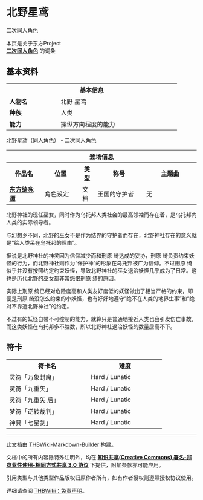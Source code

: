 # 北野星鸢

<!-- source html: G:\repos\THBWiki-Markdown-Builder\THBWikiMarkdown\Temp\main\5\5a\ns0%3A%E5%8C%97%E9%87%8E%E6%98%9F%E9%B8%A2.html -->

二次同人角色

本页是关于东方Project  
 **[二次同人角色](./二次角色列表.md)** 的词条

## 基本资料

<table>
<tbody><tr>
<th colspan="2">基本信息</th>
</tr>
<tr>
<td style="width:120px"><b>人物名</b></td><td style="min-width:300px">北野 星鸢</td>
</tr><tr><td><b>种族</b></td><td>人类</td></tr><tr><td><b>能力</b></td><td>操纵方向程度的能力</td></tr></tbody></table>

北野星鸢（同人角色） - 二次同人角色

<table>
<tbody><tr>
<th colspan="5">登场信息</th>
</tr><tr><th><b>作品名</b></th><th><b>位置</b></th><th><b>类型</b></th><th><b>称号</b></th><th><b>主题曲</b></th></tr><tr><td rowspan="1" style="width:120px"><b><a href="./东方绮咏谭.md" title="东方绮咏谭">东方绮咏谭</a></b></td><td style="width:130px">角色设定</td><td class="bg-color-danger-30" style="width:30px;">文档</td><td style="width:180px">王国的守护者</td><td style="width:200px">无</td></tr></tbody></table>


  
  

  
  
北野神社的现任巫女，同时作为乌托邦人类社会的最高领袖而存在着，是乌托邦内人类的实际领导者。
  
  
与幻想乡不同，北野的巫女不是作为结界的守护者而存在，北野神社存在的意义就是“给人类呆在乌托邦的理由”。
  
  
据说是北野神社的神灵因为信仰减少而和刑原 绮达成的妥协，刑原 绮负责约束妖怪的行为，而北野神社则作为“保护神”的形象在乌托邦被广为信仰。不过刑原 绮似乎并没有按照约定约束妖怪，导致北野神社的巫女退治妖怪几乎成为了日常。这也是历代北野的巫女都非常怨恨刑原 绮的原因。
  
  
实际上刑原 绮已经对危险度高和人类友好度低的妖怪做出了相当严格的约束，即便是刑原 绮没怎么约束的小妖怪，也有好好地遵守“绝不在人类的地界生事”和“绝对不靠近北野神社”的约定。
  
  
不过有的妖怪自带不可控制的能力，就算只是普通地接近人类也会引发伤亡事故，而这类妖怪在乌托邦多不胜数，所以北野神社退治妖怪的数量居高不下。
  


## 符卡

<table><tbody><tr><th><b>符卡名</b></th><th><b>难度</b></th></tr><tr><td style="width:200px">灵符「万象封魔」</td><td style="width:180px">Hard / Lunatic</td></tr>
<tr><td style="width:200px">灵符「九重矢」</td><td style="width:180px">Hard / Lunatic</td></tr>
<tr><td style="width:200px">灵符「九重矢 后」</td><td style="width:180px">Hard / Lunatic</td></tr>
<tr><td style="width:200px">梦符「逆转裁判」</td><td style="width:180px">Hard / Lunatic</td></tr>
<tr><td style="width:200px">神具「七星剑」</td><td style="width:180px">Hard / Lunatic</td></tr></tbody></table>







---

此文档由 [THBWiki-Markdown-Builder](https://github.com/Delsin-Yu/THBWiki-Markdown-Builder) 构建。

文档中的所有内容除特殊注明外，均在 [**知识共享(Creative Commons) 署名-非商业性使用-相同方式共享 3.0 协议**](https://creativecommons.org/licenses/by-sa/3.0/deed.zh-hans) 下提供，附加条款亦可能应用。

引用类型与其他类型作品版权归原作者所有，如有作者授权则遵照授权协议使用。

详细请查阅 [THBWiki：免责声明](https://thbwiki.cc/THBWiki:%E5%85%8D%E8%B4%A3%E5%A3%B0%E6%98%8E)。

